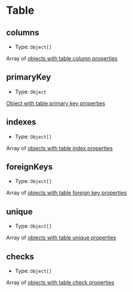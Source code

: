 # Table

## columns

- Type: `Object[]`

Array of [objects with table column properties](metadata/column.md)

## primaryKey

- Type: `Object`

[Object with table primary key properties](metadata/primary-key.md)

## indexes

- Type: `Object[]`

Array of [objects with table index properties](metadata/index.md)

## foreignKeys

- Type: `Object[]`

Array of [objects with table foreign key properties](metadata/foreign-key.md)

## unique

- Type: `Object[]`

Array of [objects with table unique properties](metadata/unique.md)

## checks

- Type: `Object[]`

Array of [objects with table check properties](metadata/check.md)
